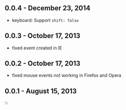 
0.0.4 - December 23, 2014
-------------------------

  * keyboard: Support `shift: false`

0.0.3 - October 17, 2013
------------------------
* fixed event created in IE

0.0.2 - October 17, 2013
------------------------
* fixed mouse events not working in Firefox and Opera

0.0.1 - August 15, 2013
-----------------------
:sparkles: